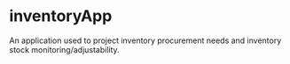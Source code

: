 # inventoryApp
An application used to project inventory procurement needs and inventory stock monitoring/adjustability. 
